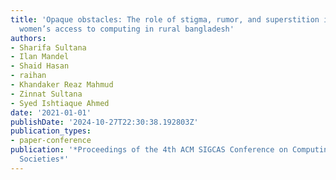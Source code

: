 ```yaml
---
title: 'Opaque obstacles: The role of stigma, rumor, and superstition in limiting
  women’s access to computing in rural bangladesh'
authors:
- Sharifa Sultana
- Ilan Mandel
- Shaid Hasan
- raihan
- Khandaker Reaz Mahmud
- Zinnat Sultana
- Syed Ishtiaque Ahmed
date: '2021-01-01'
publishDate: '2024-10-27T22:30:38.192803Z'
publication_types:
- paper-conference
publication: '*Proceedings of the 4th ACM SIGCAS Conference on Computing and Sustainable
  Societies*'
---
```

